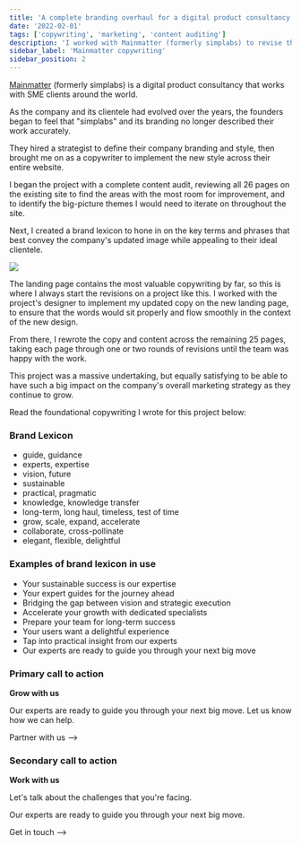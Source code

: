 ```yaml
---
title: 'A complete branding overhaul for a digital product consultancy'
date: '2022-02-01'
tags: ['copywriting', 'marketing', 'content auditing']
description: 'I worked with Mainmatter (formerly simplabs) to revise the copy and content across their entire marketing website.'
sidebar_label: 'Mainmatter copywriting'
sidebar_position: 2
---
```


[Mainmatter](https://mainmatter.com) (formerly simplabs) is a digital product consultancy that works with SME clients around the world.

As the company and its clientele had evolved over the years, the founders began to feel that "simplabs" and its branding no longer described their work accurately.

They hired a strategist to define their company branding and style, then brought me on as a copywriter to implement the new style across their entire website.

I began the project with a complete content audit, reviewing all 26 pages on the existing site to find the areas with the most room for improvement, and to identify the big-picture themes I would need to iterate on throughout the site.

Next, I created a brand lexicon to hone in on the key terms and phrases that best convey the company's updated image while appealing to their ideal clientele.

![](/img/mainmatter/mainmatter-brand.png)

The landing page contains the most valuable copywriting by far, so this is where I always start the revisions on a project like this.
I worked with the project's designer to implement my updated copy on the new landing page, to ensure that the words would sit properly and flow smoothly in the context of the new design.

From there, I rewrote the copy and content across the remaining 25 pages, taking each page through one or two rounds of revisions until the team was happy with the work.

This project was a massive undertaking, but equally satisfying to be able to have such a big impact on the company's overall marketing strategy as they continue to grow.

Read the foundational copywriting I wrote for this project below:

### Brand Lexicon

- guide, guidance
- experts, expertise
- vision, future
- sustainable
- practical, pragmatic
- knowledge, knowledge transfer
- long-term, long haul, timeless, test of time
- grow, scale, expand, accelerate
- collaborate, cross-pollinate
- elegant, flexible, delightful

### Examples of brand lexicon in use

- Your sustainable success is our expertise
- Your expert guides for the journey ahead
- Bridging the gap between vision and strategic execution
- Accelerate your growth with dedicated specialists
- Prepare your team for long-term success
- Your users want a delightful experience
- Tap into practical insight from our experts
- Our experts are ready to guide you through your next big move

### Primary call to action

**Grow with us**

Our experts are ready to guide you through your next big move.
Let us know how we can help.

Partner with us —>

### Secondary call to action

**Work with us**

Let's talk about the challenges that you're facing.

Our experts are ready to guide you through your next big move.

Get in touch —>

